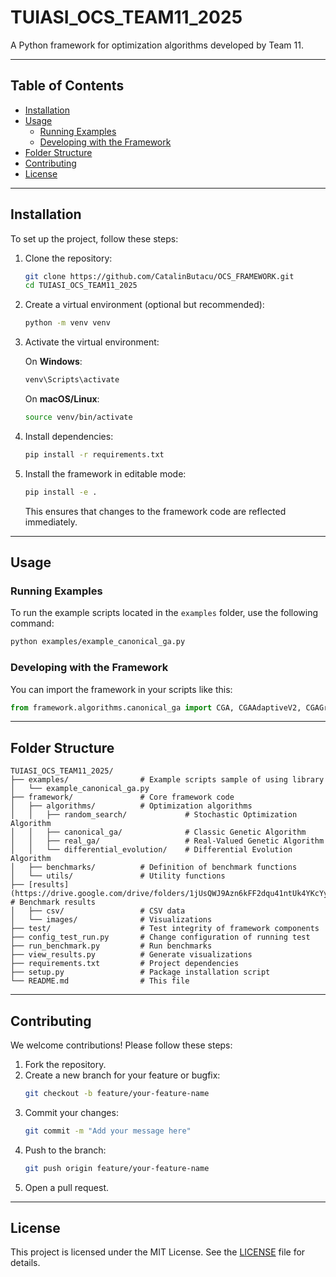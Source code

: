 # TUIASI_OCS_TEAM11_2025

A Python framework for optimization algorithms developed by Team 11.

---

## Table of Contents
- [Installation](#installation)
- [Usage](#usage)
  - [Running Examples](#running-examples)
  - [Developing with the Framework](#developing-with-the-framework)
- [Folder Structure](#folder-structure)
- [Contributing](#contributing)
- [License](#license)

---

## Installation

To set up the project, follow these steps:

1. Clone the repository:
   ```bash
   git clone https://github.com/CatalinButacu/OCS_FRAMEWORK.git
   cd TUIASI_OCS_TEAM11_2025
   ```

2. Create a virtual environment (optional but recommended):
   ```bash
   python -m venv venv
   ```

3. Activate the virtual environment:

   On **Windows**:
   ```bash
   venv\Scripts\activate
   ```

   On **macOS/Linux**:
   ```bash
   source venv/bin/activate
   ```

4. Install dependencies:
   ```bash
   pip install -r requirements.txt
   ```

5. Install the framework in editable mode:
   ```bash
   pip install -e .
   ```

   This ensures that changes to the framework code are reflected immediately.

---

## Usage

### Running Examples

To run the example scripts located in the `examples` folder, use the following command:
```bash
python examples/example_canonical_ga.py
```

### Developing with the Framework

You can import the framework in your scripts like this:
```python
from framework.algorithms.canonical_ga import CGA, CGAAdaptiveV2, CGAGreedy
```

---

## Folder Structure

```
TUIASI_OCS_TEAM11_2025/
├── examples/                # Example scripts sample of using library
│   └── example_canonical_ga.py
├── framework/               # Core framework code
│   ├── algorithms/          # Optimization algorithms
│   │   ├── random_search/             # Stochastic Optimization Algorithm
│   │   ├── canonical_ga/              # Classic Genetic Algorithm
│   │   ├── real_ga/                   # Real-Valued Genetic Algorithm
│   │   └── differential_evolution/    # Differential Evolution Algorithm
│   ├── benchmarks/          # Definition of benchmark functions  
│   └── utils/               # Utility functions
├── [results](https://drive.google.com/drive/folders/1jUsQWJ9Azn6kFF2dqu41ntUk4YKcYyNc)/                 # Benchmark results
│   ├── csv/                 # CSV data
│   └── images/              # Visualizations
├── test/                    # Test integrity of framework components
├── config_test_run.py       # Change configuration of running test
├── run_benchmark.py         # Run benchmarks
├── view_results.py          # Generate visualizations
├── requirements.txt         # Project dependencies
├── setup.py                 # Package installation script
└── README.md                # This file
```

---

## Contributing

We welcome contributions! Please follow these steps:

1. Fork the repository.
2. Create a new branch for your feature or bugfix:
   ```bash
   git checkout -b feature/your-feature-name
   ```
3. Commit your changes:
   ```bash
   git commit -m "Add your message here"
   ```
4. Push to the branch:
   ```bash
   git push origin feature/your-feature-name
   ```
5. Open a pull request.

---

## License

This project is licensed under the MIT License. See the [LICENSE](LICENSE) file for details.
